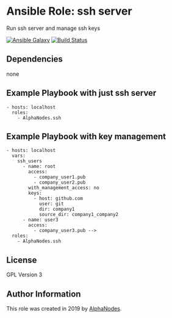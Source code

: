 # Ansible Role: ssh server

Run ssh server and manage ssh keys

[![Ansible Galaxy](https://img.shields.io/badge/galaxy-ssh-660198.svg)](https://galaxy.ansible.com/AlphaNodes/ssh)
[![Build Status](https://travis-ci.org/AlphaNodes/ansible-ssh.svg?branch=master)](https://travis-ci.org/AlphaNodes/ansible-ssh)

## Dependencies

  none

## Example Playbook with just ssh server

    - hosts: localhost
      roles:
        - AlphaNodes.ssh

## Example Playbook with key management

    - hosts: localhost
      vars:
        ssh_users
          - name: root
            access:
              - company_user1.pub
              - company_user2.pub
            with_management_access: no
            keys:
              - host: github.com
                user: git
                dir: company1
                source_dir: company1_company2
          - name: user3
            access:
              - company_user3.pub -->
      roles:
        - AlphaNodes.ssh

## License

GPL Version 3

## Author Information

This role was created in 2019 by [AlphaNodes](https://alphanodes.com/).
